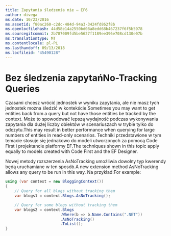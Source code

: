 ```yaml
---
title: Zapytania śledzenia nie — EF6
author: divega
ms.date: 10/23/2016
ms.assetid: f80ac260-c2dc-484d-94a3-3424fd862f8b
ms.openlocfilehash: 44d58e14a2550bd08a8edd68b467237f6f5b5978
ms.sourcegitcommit: 2b787009fd5be5627f1189ee396e708cd130e07b
ms.translationtype: MT
ms.contentlocale: pl-PL
ms.lasthandoff: 09/13/2018
ms.locfileid: "45490128"
---
```

# <a name="no-tracking-queries"></a><span data-ttu-id="25463-102">Bez śledzenia zapytań</span><span class="sxs-lookup"><span data-stu-id="25463-102">No-Tracking Queries</span></span>
<span data-ttu-id="25463-103">Czasami chcesz wrócić jednostek w wyniku zapytania, ale nie masz tych jednostek można śledzić w kontekście.</span><span class="sxs-lookup"><span data-stu-id="25463-103">Sometimes you may want to get entities back from a query but not have those entities be tracked by the context.</span></span> <span data-ttu-id="25463-104">Może to spowodować lepszą wydajność podczas wykonywania zapytania dla dużej liczby obiektów w scenariuszach w trybie tylko do odczytu.</span><span class="sxs-lookup"><span data-stu-id="25463-104">This may result in better performance when querying for large numbers of entities in read-only scenarios.</span></span> <span data-ttu-id="25463-105">Techniki przedstawione w tym temacie stosuje się jednakowo do modeli utworzonych za pomocą Code First i projektancie platformy EF.</span><span class="sxs-lookup"><span data-stu-id="25463-105">The techniques shown in this topic apply equally to models created with Code First and the EF Designer.</span></span>  

<span data-ttu-id="25463-106">Nowej metody rozszerzenia AsNoTracking umożliwia dowolny typ kwerendy będą uruchamiane w ten sposób.</span><span class="sxs-lookup"><span data-stu-id="25463-106">A new extension method AsNoTracking allows any query to be run in this way.</span></span> <span data-ttu-id="25463-107">Na przykład:</span><span class="sxs-lookup"><span data-stu-id="25463-107">For example:</span></span>  

``` csharp
using (var context = new BloggingContext())
{
    // Query for all blogs without tracking them
    var blogs1 = context.Blogs.AsNoTracking();

    // Query for some blogs without tracking them
    var blogs2 = context.Blogs
                        .Where(b => b.Name.Contains(".NET"))
                        .AsNoTracking()
                        .ToList();
}
```  

